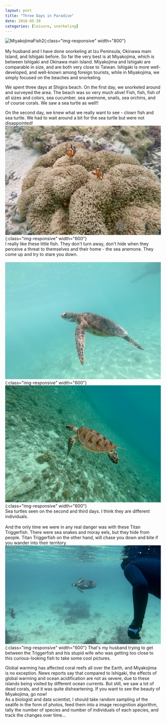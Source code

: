 ```yaml
---
layout: post
title: "Three Days in Paradise"
date: 2018-05-30
categories: [leisure, snorkeling]
---
```


![MiyakojimaFish2](/assets/images/MiyakojimaFish2.png){:class="img-responsive" width="800"}
<br/>
<br/>
My husband and I have done snorkeling at Izu Peninsula, Okinawa main Island, and Ishigaki before. So far the very best is at Miyakojima, which is between Ishigaki and Okinawa main Island. Miyakojima and Ishigaki are comparable in size, and are both very close to Taiwan. Ishigaki is more well-developed, and well-known among foreign tourists, while in Miyakojima, we simply focused on the beaches and snorkeling.

We spent three days at Shigira beach. On the first day, we snorkeled around and surveyed the area. The beach was so very much alive! Fish, fish, fish of all sizes and colors, sea cucumber, sea anemone, snails, sea orchins, and of course corals. We saw a sea turtle as well!!

On the second day, we knew what we really want to see - clown fish and sea turtle. We had to wait around a bit for the sea turtle but were not disappointed!
<br/>
![MiyakojimaClownFish](/assets/images/MiyakojimaClownFish1.png){:class="img-responsive" width="600"}
<br/>
I really like these little fish. They don't turn away, don't hide when they perceive a threat to themselves and their home - the sea anemone. They come up and try to stare you down.
<br/>
<br/>
![MiyakojimaSeaTurtle1](/assets/images/MiyakojimaSeaTurtle1.png){:class="img-responsive" width="600"}
<br/>
![MiyakojimaSeaTurtle2](/assets/images/MiyakojimaSeaTurtle2.png){:class="img-responsive" width="600"}
<br/>
Sea turtles seen on the second and third days. I think they are different individuals.
<br/>
<br/>
And the only time we were in any real danger was with these Titan Triggerfish. There were sea snakes and moray eels, but they hide from people. Titan Triggerfish on the other hand, will chase you down and bite if you wander into their territory. 
<br/>
![MiyakojimaTriggerFish](/assets/images/MiyakojimaTriggerFish.png){:class="img-responsive" width="600"}
<bf/>
That's my husband trying to get between the Triggerfish and his stupid wife who was getting too close to this curious-looking fish to take some cool pictures. 
<br/>

Global warming has affected coral reefs all over the Earth, and Miyakojima is no exception. News reports say that compared to Ishigaki, the effects of global warming and ocean acidification are not as severe, due to these islands being visited by different ocean currents. But still, we saw a lot of dead corals, and it was quite disheartening. If you want to see the beauty of Miyakojima, go now!
<br/>
As a biologist and data scientist, I should take random sampling of the sealife in the form of photos, feed them into a image recognition algorithm, tally the number of species and number of individuals of each species, and track the changes over time...

